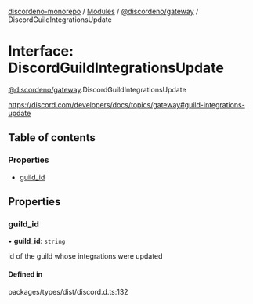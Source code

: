 [discordeno-monorepo](../README.md) / [Modules](../modules.md) / [@discordeno/gateway](../modules/discordeno_gateway.md) / DiscordGuildIntegrationsUpdate

# Interface: DiscordGuildIntegrationsUpdate

[@discordeno/gateway](../modules/discordeno_gateway.md).DiscordGuildIntegrationsUpdate

https://discord.com/developers/docs/topics/gateway#guild-integrations-update

## Table of contents

### Properties

- [guild_id](discordeno_gateway.DiscordGuildIntegrationsUpdate.md#guild_id)

## Properties

### guild_id

• **guild_id**: `string`

id of the guild whose integrations were updated

#### Defined in

packages/types/dist/discord.d.ts:132
